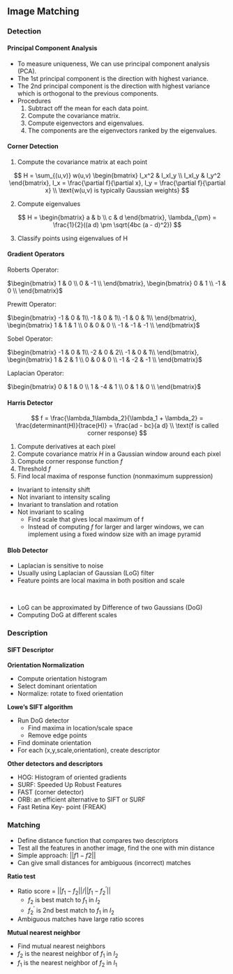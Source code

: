 
## Image Matching
### Detection
#### Principal Component Analysis
- To measure uniqueness, We can use principal component analysis (PCA).
- The 1st principal component is the direction with highest variance.
- The 2nd principal component is the direction with highest variance which is orthogonal to the previous components.
- Procedures
    1. Subtract off the mean for each data point.
    2. Compute the covariance matrix.
    3. Compute eigenvectors and eigenvalues.
    4. The components are the eigenvectors ranked by the eigenvalues.

#### Corner Detection
1. Compute the covariance matrix at each point

$$
H = \sum_{(u,v)} w(u,v) 
\begin{bmatrix} I_x^2 & I_xI_y \\ I_xI_y & I_y^2 \end{bmatrix}, 
I_x = \frac{\partial f}{\partial x}, 
I_y = \frac{\partial f}{\partial x} \\
\text{w(u,v) is typically Gaussian weights}
$$

2. Compute eigenvalues

$$
H = \begin{bmatrix} a & b \\ c & d \end{bmatrix}, 
\lambda_{\pm} = \frac{1}{2}((a  d) \pm \sqrt{4bc  (a - d)^2})
$$

3. Classify points using eigenvalues of H

#### Gradient Operators
Roberts Operator:

$\begin{bmatrix}
    1 & 0 \\ 
    0 & -1 \\ 
\end{bmatrix}, 
\begin{bmatrix}
    0 & 1 \\ 
    -1 & 0 \\ 
\end{bmatrix}$

Prewitt Operator:

$\begin{bmatrix}
    -1 & 0 & 1\\ 
    -1 & 0 & 1\\ 
    -1 & 0 & 1\\ 
\end{bmatrix}, 
\begin{bmatrix}
    1 & 1 & 1 \\ 
    0 & 0 & 0 \\ 
    -1 & -1 & -1 \\ 
\end{bmatrix}$

Sobel Operator:

$\begin{bmatrix}
    -1 & 0 & 1\\ 
    -2 & 0 & 2\\ 
    -1 & 0 & 1\\ 
\end{bmatrix}, 
\begin{bmatrix}
    1 & 2 & 1 \\ 
    0 & 0 & 0 \\ 
    -1 & -2 & -1 \\ 
\end{bmatrix}$

Laplacian Operator:

$\begin{bmatrix}
    0 & 1 & 0 \\ 
    1 & -4 & 1 \\ 
    0 & 1 & 0 \\ 
\end{bmatrix}$


#### Harris Detector

$$
f = \frac{\lambda_1\lambda_2}{\lambda_1 + \lambda_2}
= \frac{determinant(H)}{trace(H)} = \frac{ad - bc}{a  d} \\
\text{f is called corner response}
$$

1. Compute derivatives at each pixel
2. Compute covariance matrix $H$ in a Gaussian window around each pixel 
3. Compute corner response function $f$
4. Threshold $f$
5. Find local maxima of response function (nonmaximum suppression)

- Invariant to intensity shift
- Not invariant to intensity scaling
- Invariant to translation and rotation
- Not invariant to scaling
    - Find scale that gives local maximum of f
    - Instead of computing $f$ for larger and larger windows, we can implement using a fixed window size with an image pyramid

#### Blob Detector
- Laplacian is sensitive to noise
- Usually using Laplacian of Gaussian (LoG) filter
- Feature points are local maxima in both position and scale
<br>

- LoG can be approximated by Difference of two Gaussians (DoG)
- Computing DoG at different scales



### Description
#### SIFT Descriptor
**Orientation Normalization**

- Compute orientation histogram
- Select dominant orientation
- Normalize: rotate to fixed orientation 

**Lowe’s SIFT algorithm**

- Run DoG detector
    - Find maxima in location/scale space
    - Remove edge points
- Find dominate orientation
- For each (x,y,scale,orientation), create descriptor

**Other detectors and descriptors**

- HOG: Histogram of oriented gradients
- SURF: Speeded Up Robust Features 
- FAST (corner detector) 
- ORB: an efficient alternative to SIFT or SURF 
- Fast Retina Key- point (FREAK) 

### Matching
- Define distance function that compares two descriptors
- Test all the features in another image, find the one with min distance
- Simple approach: $||f1 - f2 ||$
- Can give small distances for ambiguous (incorrect) matches

**Ratio test**

- Ratio score = $||f_1 - f_2 || / || f_1 - f_2^{'} ||$
    - $f_2$ is best match to $f_1$ in $I_2$
    - $f_2^{'}$ is 2nd best match to $f_1$ in $I_2$
- Ambiguous matches have large ratio scores

**Mutual nearest neighbor**

- Find mutual nearest neighbors
- $f_2$ is the nearest neighbor of $f_1$ in $I_2$
- $f_1$ is the nearest neighbor of $f_2$ in $I_1$


